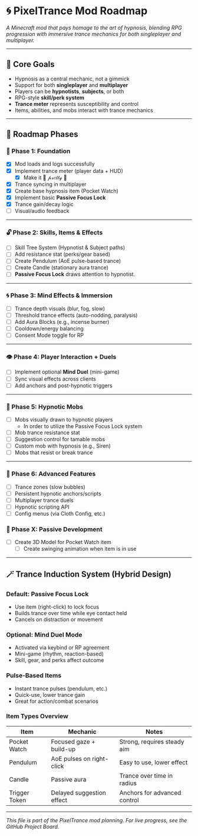 # 🌀 PixelTrance Mod Roadmap

*A Minecraft mod that pays homage to the art of hypnosis, blending RPG progression with immersive trance mechanics for both singleplayer and multiplayer.*

---

## 🎯 Core Goals

- Hypnosis as a central mechanic, not a gimmick
- Support for both **singleplayer** and **multiplayer**
- Players can be **hypnotists**, **subjects**, or both
- RPG-style **skill/perk system**
- **Trance meter** represents susceptibility and control
- Items, abilities, and mobs interact with trance mechanics

---

## 📅 Roadmap Phases

### 🌱 Phase 1: Foundation

- [x] Mod loads and logs successfully
- [X] Implement trance meter (player data + HUD)
  - [X] Make it 🎀  𝓅𝓇𝑒𝓉𝓉𝓎  🎀
- [X] Trance syncing in multiplayer
- [X] Create base hypnosis item (Pocket Watch)
- [X] Implement basic **Passive Focus Lock**
- [X] Trance gain/decay logic
- [ ] Visual/audio feedback

---

### 🔓 Phase 2: Skills, Items & Effects

- [ ] Skill Tree System (Hypnotist & Subject paths)
- [ ] Add resistance stat (perks/gear based)
- [ ] Create Pendulum (AoE pulse-based trance)
- [ ] Create Candle (stationary aura trance)
- [ ] **Passive Focus Lock** draws attention to hypnotist.

---

### 🌀 Phase 3: Mind Effects & Immersion

- [ ] Trance depth visuals (blur, fog, slow)
- [ ] Threshold trance effects (auto-nodding, paralysis)
- [ ] Add Aura Blocks (e.g., incense burner)
- [ ] Cooldown/energy balancing
- [ ] Consent Mode toggle for RP

---

### 👁️ Phase 4: Player Interaction + Duels

- [ ] Implement optional **Mind Duel** (mini-game)
- [ ] Sync visual effects across clients
- [ ] Add anchors and post-hypnotic triggers

---

### 🧟 Phase 5: Hypnotic Mobs

- [ ] Mobs visually drawn to hypnotic players
  - In order to utilize the Passive Focus Lock system
- [ ] Mob trance resistance stat
- [ ] Suggestion control for tamable mobs
- [ ] Custom mob with hypnosis (e.g., Siren)
- [ ] Mobs that resist or break trance

---

### 🔮 Phase 6: Advanced Features

- [ ] Trance zones (slow bubbles)
- [ ] Persistent hypnotic anchors/scripts
- [ ] Multiplayer trance duels
- [ ] Hypnotic scripting API
- [ ] Config menus (via Cloth Config, etc.)

### 🎨 Phase X: Passive Development
- [ ] Create 3D Model for Pocket Watch item
  - [ ] Create swinging animation when item is in use

---

## 🪄 Trance Induction System (Hybrid Design)

### Default: Passive Focus Lock
- Use item (right-click) to lock focus
- Builds trance over time while eye contact held
- Cancels on distraction or movement

### Optional: Mind Duel Mode
- Activated via keybind or RP agreement
- Mini-game (rhythm, reaction-based)
- Skill, gear, and perks affect outcome

### Pulse-Based Items
- Instant trance pulses (pendulum, etc.)
- Quick-use, lower trance gain
- Great for action/combat scenarios

### Item Types Overview

| Item        | Mechanic                     | Notes                            |
|-------------|------------------------------|----------------------------------|
| Pocket Watch | Focused gaze + build-up     | Strong, requires steady aim      |
| Pendulum     | AoE pulses on right-click   | Easy to use, lower effect        |
| Candle       | Passive aura                | Trance over time in radius       |
| Trigger Token| Delayed suggestion effect   | Anchors for advanced control     |

---

*This file is part of the PixelTrance mod planning. For live progress, see the GitHub Project Board.*